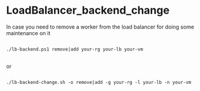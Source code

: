 # LoadBalancer_backend_change
In case you need to remove a worker from the load balancer for doing some maintenance on it

<pre>
<code>
./lb-backend.ps1 remove|add your-rg your-lb your-vm
</code>
</pre>

or
<pre>
<code>
./lb-backend-change.sh -o remove|add -g your-rg -l your-lb -n your-vm
</code>
</pre>

